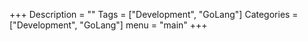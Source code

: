 +++
Description = ""
Tags = ["Development", "GoLang"]
Categories = ["Development", "GoLang"]
menu = "main"
+++
